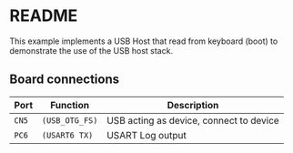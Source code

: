 # README

This example implements a USB Host that read from keyboard (boot)
to demonstrate the use of the USB host stack.

## Board connections

| Port  | Function       | Description                               |
| ----- | -------------- | ----------------------------------------- |
| `CN5` | `(USB_OTG_FS)` | USB acting as device, connect to device   |
| `PC6` | `(USART6 TX)`  | USART Log output                          |
